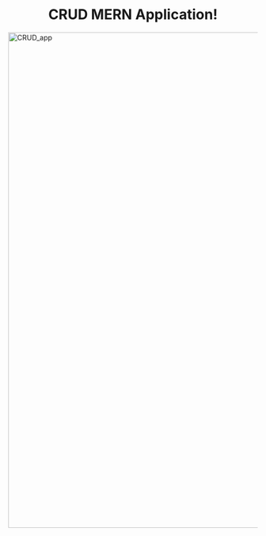 <h1 align="center" id="title">CRUD MERN Application! </h1>

<img src="https://socialify.git.ci/SagarWagdare/CRUD_app/image?language=1&name=1&owner=1&pattern=Solid&theme=Dark" alt="CRUD_app" width="1000" height="auto" />
